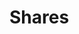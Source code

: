 # Shares

<!-- This file is referenced at least one time as "shares.md" -->
<!-- TODO: VFS-7219 migrate shares docs -->